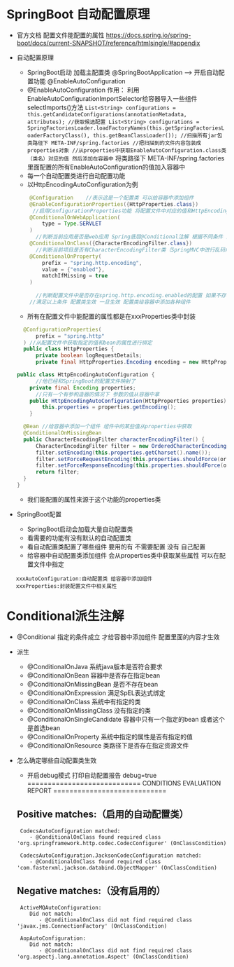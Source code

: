 # SpringBoot 自动配置原理
- 官方文档 配置文件能配置的属性
    https://docs.spring.io/spring-boot/docs/current-SNAPSHOT/reference/htmlsingle/#appendix
- 自动配置原理
    - SpringBoot启动 加载主配置类 @SpringBootApplication --> 开启自动配置功能 @EnableAutoConfiguration
    - @EnableAutoConfiguration 作用：
        利用EnableAutoConfigurationImportSelector给容器导入一些组件
            selectImports()方法
            ```
                List<String> configurations = this.getCandidateConfigurations(annotationMetadata, attributes);
                //获取候选配置
                List<String> configurations = SpringFactoriesLoader.loadFactoryNames(this.getSpringFactoriesLoaderFactoryClass(), this.getBeanClassLoader());
                //扫描所有jar包类路径下 META-INF/spring.factories
                //把扫描到的文件内容包装成properties对象
                //从properties中获取EnableAutoConfiguration.class类（类名）对应的值 然后添加在容器中
            ```
            将类路径下 META-INF/spring.factories里面配置的所有EnableAutoConfiguration的值加入容器中
    - 每一个自动配置类进行自动配置功能
    - 以HttpEncodingAutoConfiguration为例
    ```java
        @Configuration    //表示这是一个配置类 可以给容器中添加组件
        @EnableConfigurationProperties({HttpProperties.class}) 
         //启用ConfigurationProperties功能 将配置文件中对应的值和HttpEncodingProperties绑定起来
        @ConditionalOnWebApplication(
            type = Type.SERVLET
        )
          //判断当前应用是否是web应用 Spring底层@Conditional注解 根据不同条件 满足指定条件 配置类中的配置才生效
        @ConditionalOnClass({CharacterEncodingFilter.class})
          //判断当前项目是否有CharacterEncodingFilter类（SpringMVC中进行乱码解决的过滤器）
        @ConditionalOnProperty(
            prefix = "spring.http.encoding",
            value = {"enabled"},
            matchIfMissing = true
        )
      
          //判断配置文件中是否存在spring.http.encoding.enabled的配置 如果不存在也认为生效
        //满足以上条件 配置类生效 一旦生效 配置类给容器中添加各种组件
    ```
    - 所有在配置文件中能配置的属性都是在xxxProperties类中封装
    ```java
      @ConfigurationProperties(
          prefix = "spring.http"
      ) //从配置文件中获取指定的值和bean的属性进行绑定
      public class HttpProperties {
          private boolean logRequestDetails;
          private final HttpProperties.Encoding encoding = new HttpProperties.Encoding();

    
    ```
    
    ```java
    public class HttpEncodingAutoConfiguration {
          //他已经和SpringBoot的配置文件映射了
        private final Encoding properties;
          //只有一个有参构造器的情况下 参数的值从容器中拿
        public HttpEncodingAutoConfiguration(HttpProperties properties) {
            this.properties = properties.getEncoding();
        }

      @Bean //给容器中添加一个组件 组件中的某些值从properties中获取
      @ConditionalOnMissingBean
      public CharacterEncodingFilter characterEncodingFilter() {
          CharacterEncodingFilter filter = new OrderedCharacterEncodingFilter();
          filter.setEncoding(this.properties.getCharset().name());
          filter.setForceRequestEncoding(this.properties.shouldForce(org.springframework.boot.autoconfigure.http.HttpProperties.Encoding.Type.REQUEST));
          filter.setForceResponseEncoding(this.properties.shouldForce(org.springframework.boot.autoconfigure.http.HttpProperties.Encoding.Type.RESPONSE));
          return filter;
      }
    }

    ```
    - 我们能配置的属性来源于这个功能的properties类
    
- SpringBoot配置
    - SpringBoot启动会加载大量自动配置类
    - 看需要的功能有没有默认的自动配置类
    - 看自动配置类配置了哪些组件 要用的有 不需要配置 没有 自己配置
    - 给容器中自动配置类添加组件 会从properties类中获取某些属性 可以在配置文件中指定
 ```
    xxxAutoConfiguration:自动配置类 给容器中添加组件
    xxxProperties:封装配置文件中相关属性

```
    
# Conditional派生注解  
- @Conditional 指定的条件成立 才给容器中添加组件 配置里面的内容才生效
- 派生
    - @ConditionalOnJava 系统java版本是否符合要求
    - @ConditionalOnBean 容器中是否存在指定bean
    - @ConditionalOnMissingBean 是否不存在bean
    - @ConditionalOnExpression 满足SpEL表达式绑定
    - @ConditionalOnClass 系统中有指定的类
    - @ConditionalOnMissingClass 没有指定的类
    - @ConditionalOnSingleCandidate 容器中只有一个指定的bean 或者这个是首选bean
    - @ConditionalOnProperty 系统中指定的属性是否有指定的值
    - @ConditionalOnResource 类路径下是否存在指定资源文件
- 怎么确定哪些自动配置类生效
    - 开启debug模式 打印自动配置报告
      debug=true
    ============================
    CONDITIONS EVALUATION REPORT
    ============================
    
    
    Positive matches:（启用的自动配置类）
    -----------------
    
       CodecsAutoConfiguration matched:
          - @ConditionalOnClass found required class 'org.springframework.http.codec.CodecConfigurer' (OnClassCondition)
    
       CodecsAutoConfiguration.JacksonCodecConfiguration matched:
          - @ConditionalOnClass found required class 'com.fasterxml.jackson.databind.ObjectMapper' (OnClassCondition)
    
    Negative matches:（没有启用的）
    -----------------
    
       ActiveMQAutoConfiguration:
          Did not match:
             - @ConditionalOnClass did not find required class 'javax.jms.ConnectionFactory' (OnClassCondition)
    
       AopAutoConfiguration:
          Did not match:
             - @ConditionalOnClass did not find required class 'org.aspectj.lang.annotation.Aspect' (OnClassCondition)
    

